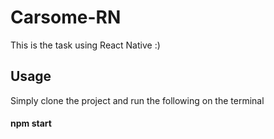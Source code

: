# Carsome-RN
This is the task using React Native :)

## Usage 

Simply clone the project and run the following on the terminal 
#### npm start 
